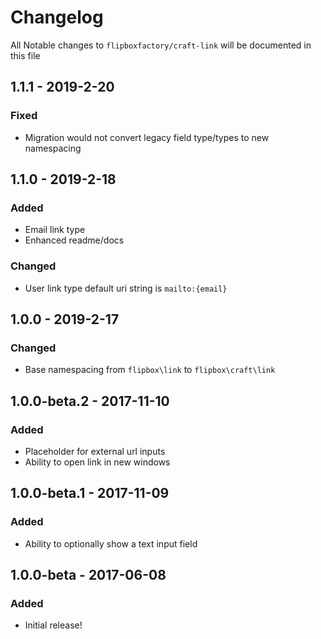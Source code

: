 # Changelog
All Notable changes to `flipboxfactory/craft-link` will be documented in this file

## 1.1.1 - 2019-2-20
### Fixed
- Migration would not convert legacy field type/types to new namespacing

## 1.1.0 - 2019-2-18
### Added
- Email link type
- Enhanced readme/docs

### Changed
- User link type default uri string is `mailto:{email}`

## 1.0.0 - 2019-2-17
### Changed
- Base namespacing from `flipbox\link` to `flipbox\craft\link`

## 1.0.0-beta.2 - 2017-11-10
### Added
- Placeholder for external url inputs
- Ability to open link in new windows

## 1.0.0-beta.1 - 2017-11-09
### Added
- Ability to optionally show a text input field

## 1.0.0-beta - 2017-06-08
### Added
- Initial release!